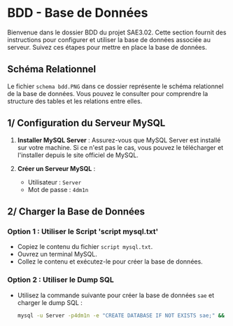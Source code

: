 # BDD - Base de Données

Bienvenue dans le dossier BDD du projet SAE3.02. Cette section fournit des instructions pour configurer et utiliser la base de données associée au serveur. Suivez ces étapes pour mettre en place la base de données.

## Schéma Relationnel

Le fichier `schema bdd.PNG` dans ce dossier représente le schéma relationnel de la base de données. Vous pouvez le consulter pour comprendre la structure des tables et les relations entre elles.

## 1/ Configuration du Serveur MySQL

1. **Installer MySQL Server** :
   Assurez-vous que MySQL Server est installé sur votre machine. Si ce n'est pas le cas, vous pouvez le télécharger et l'installer depuis le site officiel de MySQL.

2. **Créer un Serveur MySQL** :
   - Utilisateur : `Server`
   - Mot de passe : `4dm1n`

## 2/ Charger la Base de Données

### Option 1 : Utiliser le Script 'script mysql.txt'

   - Copiez le contenu du fichier `script mysql.txt`.
   - Ouvrez un terminal MySQL.
   - Collez le contenu et exécutez-le pour créer la base de données.

### Option 2 : Utiliser le Dump SQL

   - Utilisez la commande suivante pour créer la base de données `sae` et charger le dump SQL :
     ```bash
     mysql -u Server -p4dm1n -e "CREATE DATABASE IF NOT EXISTS sae;" && mysql -u Server -p4dm1n sae < dump.sql
     ```


